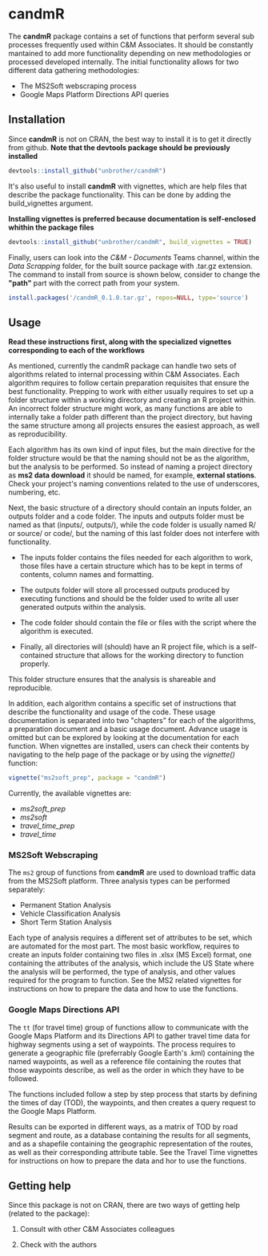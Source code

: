 # candmR

The **candmR** package contains a set of functions that perform several sub processes
frequently used within C&M Associates. It should be constantly mantained to add
more functionality depending on new methodologies or processed developed 
internally. The initial functionality allows for two different data gathering
methodologies: 

- The MS2Soft webscraping process 
- Google Maps Platform Directions API queries

## Installation

Since **candmR** is not on CRAN, the best way to install it is to get it directly
from github. **Note that the devtools package should be previously installed**


```r
devtools::install_github("unbrother/candmR")
```

It's also useful to install **candmR** with vignettes, which are help files that
describe the package functionality. This can be done by adding the build_vignettes
argument.

**Installing vignettes is preferred because documentation is self-enclosed**
**whithin the package files**

```r
devtools::install_github("unbrother/candmR", build_vignettes = TRUE)
```

Finally, users can look into the *C&M - Documents* Teams channel, within the 
*Data Scrapping* folder, for the built source package with .tar.gz extension.
The command to install from source is shown below, consider to change the **"path"**
part with the correct path from your system.

```r
install.packages('/candmR_0.1.0.tar.gz', repos=NULL, type='source')
```

## Usage

**Read these instructions first, along with the specialized vignettes corresponding to each of the workflows**

As mentioned, currently the candmR package can handle two sets of algorithms related
to internal processing within C&M Associates. Each algorithm requires to follow
certain preparation requisites that ensure the best functionality. Prepping to work
with either usually requires to set up a folder structure within a working directory
and creating an R project within. An incorrect folder structure might work, as many
functions are able to internally take a folder path different than the project 
directory, but having the same structure among all projects ensures the easiest 
approach, as well as reproducibility.

Each algorithm has its own kind of input files, but the main directive for the 
folder structure would be that the naming should not be as the algorithm, but the
analysis to be performed. So instead of naming a project directory as **ms2 data download**
it should be named, for example, **external stations**. Check your project's
naming conventions related to the use of underscores, numbering, etc.

Next, the basic structure of a directory should contain an inputs folder, an outputs
folder and a code folder. The inputs and outputs folder must be named as that 
(inputs/, outputs/), while the code folder is usually named R/ or source/ or code/, 
but the naming of this last folder does not interfere with functionality.

- The inputs folder contains the files needed for each algorithm to work, those files
have a certain structure which has to be kept in terms of contents, column names
and formatting.

- The outputs folder will store all processed outputs produced by executing functions
and should be the folder used to write all user generated outputs within the 
analysis.

- The code folder should contain the file or files with the script where the 
algorithm is executed.

- Finally, all directories will (should) have an R project file, which is a self-contained
structure that allows for the working directory to function properly. 

This folder structure ensures that the analysis is shareable and reproducible.

In addition, each algorithm contains a specific set of instructions that describe
the functionality and usage of the code. These usage documentation is separated
into two "chapters" for each of the algorithms, a preparation document and a 
basic usage document. Advance usage is omitted but can be explored by looking at
the documentation for each function. When vignettes are installed, users can
check their contents by navigating to the help page of the package or by using
the *vignette()* function:

```r
vignette("ms2soft_prep", package = "candmR")
```

Currently, the available vignettes are:

- *ms2soft_prep*
- *ms2soft*
- *travel_time_prep*
- *travel_time*

### MS2Soft Webscraping

The `ms2` group of functions from **candmR** are used to download traffic data from
the MS2Soft platform. Three analysis types can be performed separately:

- Permanent Station Analysis
- Vehicle Classification Analysis
- Short Term Station Analysis

Each type of analysis requires a different set of attributes to be set, which are 
automated for the most part. The most basic workflow, requires to create an inputs 
folder containing two files in .xlsx (MS Excel) format, one containing the attributes
of the analysis, which include the US State where the analysis will be performed,
the type of analysis, and other values required for the program to function.
See the MS2 related vignettes for instructions on how to prepare the data and how
to use the functions.

### Google Maps Directions API

The `tt` (for travel time) group of functions allow to communicate with the Google
Maps Platform and its Directions API to gather travel time data for highway segments
using a set of waypoints. 
The process requires to generate a geographic file (preferrably Google Earth's .kml)
containing the named waypoints, as well as a reference file containing the routes
that those waypoints describe, as well as the order in which they have to be followed.

The functions included follow a step by step process that starts by defining the 
times of day (TOD), the waypoints, and then creates a query request to the Google Maps
Platform.

Results can be exported in different ways, as a matrix of TOD by road segment and route,
as a database containing the results for all segments, and as a shapefile containing
the geographic representation of the routes, as well as their corresponding attribute
table.
See the Travel Time vignettes for instructions on how to prepare the data and hor
to use the functions.

## Getting help

Since this package is not on CRAN, there are two ways of getting help (related to the package):

1. Consult with other C&M Associates colleagues

1. Check with the authors
